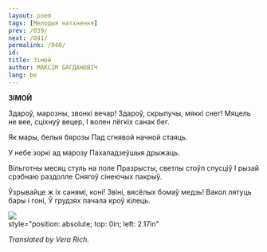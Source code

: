 ```yaml
---
layout: poem
tags: [Мелодыя натхнення]
prev: /039/
next: /041/
permalink: /040/
id: 
title: Зімой
author: МАКСІМ БАГДАНОВІЧ
lang: be
---
```



 
**ЗІМОЙ**

Здароў, марозны, звонкі вечар! Здароў, скрыпучы, мяккі снег! Мяцель не вее, сціхнуў вецер, I волен лёгкіх санак бег.

Як мары, белыя бярозы Пад сгнявой начной стаяць.

У небе зоркі ад марозу Пахаладзеўшыя дрыжаць.

Вільготны месяц стуль на поле Празрысты, светлы стоўп спусціў I рызай срэбнаю раздолле Снягоў сінеючых пакрыў.

Ўзрывайце ж іх санямі, коні! Звіні, вясёлых бомаў медзь! Вакол лятуць бары і гоні, Ў грудзях пачала кроў кілець.

![](2022-%D0%9C%D1%96%D0%BD%D1%81%D0%BA-%D0%BB%D1%83%D1%87%D0%BD%D0%B0%D1%81%D1%86%D1%8C-%D0%BC%D1%96%D0%BA%D0%BE%D0%BB%D0%B0-%D0%BC%D1%8F%D1%82%D0%BB%D1%96%D1%86%D0%BA%D1%96_html_727fb51b671c82c6.jpg)  
style="position: absolute; top: 0in; left: 2.17in"

_Translated by Vera Rich._
